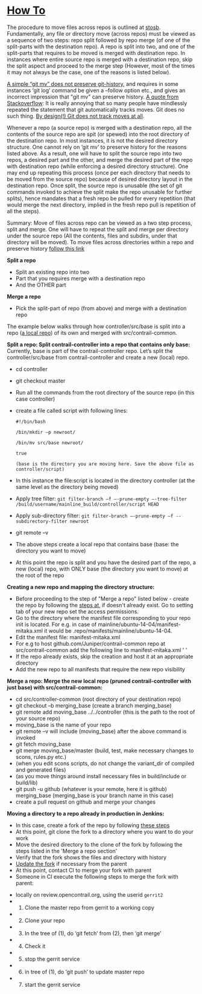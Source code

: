 # [How To](https://stosb.com/blog/retaining-history-when-moving-files-across-repositories-in-git/)
The procedure to move files across repos is outlined at [stosb](https://stosb.com/blog/retaining-history-when-moving-files-across-repositories-in-git/). Fundamentally, any file or directory move (across repos) must be viewed as a sequence of two steps: repo split followed by repo merge (of one of the split-parts with the destination repo). A repo is split into two, and one of the split-parts that requires to be moved is merged with destination repo. In instances where entire source repo is merged with a destination repo, skip the split aspect and proceed to the merge step (However, most of the times it may not always be the case, one of the reasons is listed below). 

[A simple “git mv” does not preserve git-history](https://git.wiki.kernel.org/index.php/GitFaq#Why_does_Git_not_.22track.22_renames.3F), and requires in some instances ‘git log’ command be given a –follow option etc., and gives an incorrect impression that "git mv" can preserve history. [A quote from Stackoverflow](https://stackoverflow.com/questions/2314652/is-it-possible-to-move-rename-files-in-git-and-maintain-their-history): It is really annoying that so many people have mindlessly repeated the statement that git automatically tracks moves. Git does no such thing. [By design(!) Git does not track moves at all](https://git.wiki.kernel.org/index.php/GitFaq#Why_does_Git_not_.22track.22_renames.3F).  

Whenever a repo (a source repo) is merged with a destination repo, all the contents of the source repo are spit (or spewed) into the root directory of the destination repo. In most instances, it is not the desired directory structure. One cannot rely on ‘git mv’ to preserve history for the reasons listed above. As a result, one will have to split the source repo into two repos, a desired part and the other, and merge the desired part of the repo with destination repo (while enforcing a desired directory structure). One may end up repeating this process (once per each directory that needs to be moved from the source repo) because of desired directory layout in the destination repo. Once split, the source repo is unusable (the set of git commands invoked to achieve the split make the repo unusable for further splits), hence mandates that a fresh repo be pulled for every repetition (that would merge the next directory, implied in the fresh repo pull is repetition of all the steps).  

Summary: Move of files across repo can be viewed as a two step process, split and merge. One will have to repeat the split and merge per directory under the source repo (All the contents, files and subdirs, under that directory will be moved). To move files across directories within a repo and preserve history [follow this link](https://stackoverflow.com/questions/2314652/is-it-possible-to-move-rename-files-in-git-and-maintain-their-history) 

**Split a repo**
* Split an existing repo into two
* Part that you requires merge with a destination repo
* And the OTHER part

**Merge a repo**
* Pick the split-part of repo (from above) and merge with a destination repo

The example below walks through how controller/src/base is split into a repo ([a local repo](http://blog.osteele.com/2008/05/my-git-workflow/)) of its own and merged with src/contrail-common. 

**Split a repo: Split contrail-controller into a repo that contains only base:**
Currently, base is part of the contrail-controller repo. Let’s split the controller/src/base from contrail-controller and create a new (local) repo.
* cd controller
* git checkout master
* Run all the commands from the root directory of the source repo (in this case controller)
* create a file called script with following lines:

    ``#!/bin/bash``

    ``/bin/mkdir –p newroot/``

    ``/bin/mv src/base newroot/``

    ``true``

    ``(base is the directory you are moving here. Save the above file as controller/script)``

* In this instance the file:script is located in the directory controller (at the same level as the directory being moved)
* Apply tree filter:
    ``git filter-branch –f –-prune-empty –-tree-filter /build/username/mainline_build/controller/script HEAD``
* Apply sub-directory filter: 
    ``git filter-branch –-prune-empty –f --subdirectory-filter newroot``
* git remote –v
* The above steps create a local repo that contains base (base: the directory you want to move)
* At this point the repo is split and you have the desired part of the repo, a new (local) repo, with ONLY base (the directory you want to move) at the root of the repo

**Creating a new repo and mapping the directory structure:** 
* Before proceeding to the step of "Merge a repo" listed below - create the repo by following the [steps at](https://help.github.com/articles/create-a-repo/), if doesn't already exist. Go to setting tab of your new repo set the access permissions. 
* Go to the directory where the manifest file corresponding to your repo init is located. For e.g. in case of mainline/ubuntu-14-04/manifest-mitaka.xml it would be .repo/manifests/mainline/ubuntu-14-04. 
* Edit the manifest file: manifest-mitaka.xml 
* For e.g to host github.com/Juniper/contrail-common repo at src/contrail-common add the following line to manifest-mitaka.xml '<project name="contrail-common" remote="github" path="src/contrail-common"/> '
* If the repo already exists, skip the creation and host it at an appropriate directory 
* Add the new repo to all manifests that require the new repo visibility

**Merge a repo: Merge the new local repo (pruned contrail-controller with just base) with src/contrail-common:**
* cd src/controller-common (root directory of your destination repo)
* git checkout –b merging_base (create a branch merging_base)
* git remote add moving_base ../../controller (this is the path to the root of your source repo)
* moving_base is the name of your repo
* git remote –v will include (moving_base) after the above command is invoked
* git fetch moving_base
* git merge moving_base/master (build, test, make necessary changes to scons, rules.py etc.)
* (when you edit scons scripts, do not change the variant_dir of compiled and generated files)
* (as you move things around install necessary files in build/include or build/lib)
* git push -u github (whatever is your remote, here it is github) merging_base (merging_base is your branch name in this case)
* create a pull request on github and merge your changes

**Moving a directory to a repo already in production in Jenkins:**
* In this case, create a fork of the repo by following [these steps](https://guides.github.com/activities/forking/)
* At this point, git clone the fork to a directory where you want to do your work
* Move the desired directory to the clone of the fork by following the steps listed in the 'Merge a repo section'
* Verify that the fork shows the files and directory with history
* [Update the fork](https://gist.github.com/CristinaSolana/1885435) if necessary from the parent
* At this point, contact CI to merge your fork with parent 
* Someone in CI execute the following steps to merge the fork with parent: 
- locally on review.opencontrail.org, using the userid `gerrit2`
- 1. Clone the master repo from gerrit to a working copy
- 2. Clone your repo
- 3. In the tree of (1), do ‘git fetch’ from (2), then ‘git merge’ 
- 4. Check it
- 5. stop the gerrit service
- 6. in tree of (1), do ‘git push’ to update master repo
- 7. start the gerrit service
